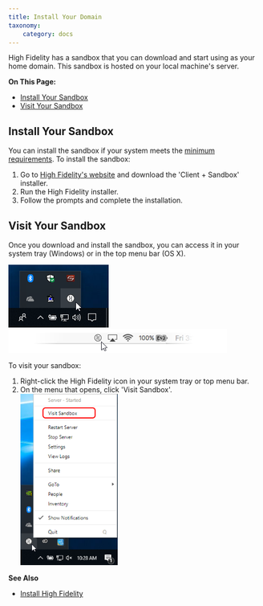 ```yaml
---
title: Install Your Domain
taxonomy:
    category: docs
---
```


High Fidelity has a sandbox that you can download and start using as your home domain. This sandbox is hosted on your local machine's server. 

**On This Page:**

+ [Install Your Sandbox](#install-your-sandbox)
+ [Visit Your Sandbox](#visit-your-sandbox)

## Install Your Sandbox

You can install the sandbox if your system meets the [minimum requirements](../../../explore/installation#minimum-system-requirements). To install the sandbox:

1. Go to [High Fidelity's website](https://highfidelity.com/download/sandbox) and download the 'Client + Sandbox' installer.
2. Run the High Fidelity installer.
3. Follow the prompts and complete the installation.


## Visit Your Sandbox

Once you download and install the sandbox, you can access it in your system tray (Windows) or in the top menu bar (OS X). 

![High Fidelity icon in system tray (Windows](system-tray.png)
![High Fidelity icon in the top menu bar (OS X)](top-menu-bar.png)

To visit your sandbox:

1. Right-click the High Fidelity icon in your system tray or top menu bar. 
2. On the menu that opens, click 'Visit Sandbox'. ![](visit-sandbox.png)

**See Also**
+ [Install High Fidelity](../../../explore/installation)


